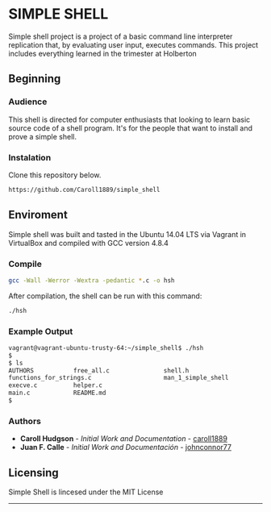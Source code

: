 # SIMPLE SHELL

Simple shell project is a project of a basic command line interpreter replication that, by evaluating user input, executes commands. This project includes everything learned in the trimester at Holberton 

## Beginning

### Audience
This shell is directed for computer enthusiasts that looking to learn basic source code of a shell program. It's for the people that want to install and prove a simple shell.
 
### Instalation
Clone this repository below.
 
```bash
https://github.com/Caroll1889/simple_shell
```
## Enviroment 
Simple shell was built and tasted in the Ubuntu 14.04 LTS via Vagrant in VirtualBox and compiled with GCC version 4.8.4

### Compile

```bash
gcc -Wall -Werror -Wextra -pedantic *.c -o hsh
```
After compilation, the shell can be run with this command:

```bash
./hsh
```
### Example Output
```bash
vagrant@vagrant-ubuntu-trusty-64:~/simple_shell$ ./hsh
$
$ ls
AUTHORS           free_all.c               shell.h
functions_for_strings.c                    man_1_simple_shell
execve.c          helper.c                 
main.c            README.md
$
```

### Authors 

* **Caroll Hudgson** - *Initial Work and Documentation* - [caroll1889](https://github.com/Caroll1889)
* **Juan F. Calle** - *Initial Work and Documentación* - [johnconnor77](https://github.com/johnconnor77)
 
## Licensing

Simple Shell is lincesed under the MIT License

---

